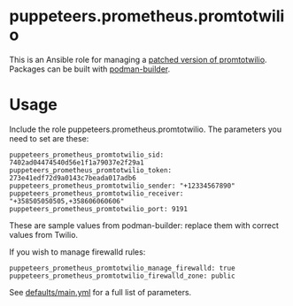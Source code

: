 # puppeteers.prometheus.promtotwilio

This is an Ansible role for managing a [patched version of
promtotwilio](https://github.com/Puppet-Finland/promtotwilio/tree/multiple_receivers).
Packages can be built with
[podman-builder](https://github.com/Puppet-Finland/podman-builder).

# Usage

Include the role puppeteers.prometheus.promtotwilio. The parameters you need to
set are these:

    puppeteers_prometheus_promtotwilio_sid: 7402ad04474540d56e1f1a79037e2f29a1
    puppeteers_prometheus_promtotwilio_token: 273e41edf72d9a0143c7beada017adb6
    puppeteers_prometheus_promtotwilio_sender: "+12334567890"
    puppeteers_prometheus_promtotwilio_receiver: "+358505050505,+358606060606"
    puppeteers_prometheus_promtotwilio_port: 9191

These are sample values from podman-builder: replace them with correct values
from Twilio.

If you wish to manage firewalld rules:

    puppeteers_prometheus_promtotwilio_manage_firewalld: true
    puppeteers_prometheus_promtotwilio_firewalld_zone: public

See [defaults/main.yml](defaults/main.yml) for a full list of parameters.
